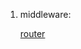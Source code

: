 
1. middleware:

    [router](https://eggjs.org/zh-cn/basics/router.html#%E5%8F%82%E6%95%B0%E5%91%BD%E5%90%8D%E6%96%B9%E5%BC%8F#中间件的使用)
